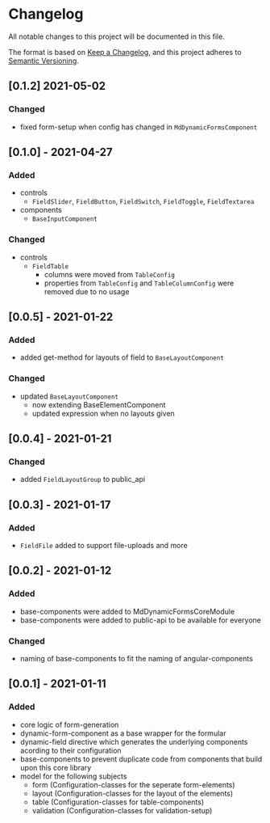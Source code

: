 # Changelog
All notable changes to this project will be documented in this file.

The format is based on [Keep a Changelog](https://keepachangelog.com/en/1.0.0/),
and this project adheres to [Semantic Versioning](https://semver.org/spec/v2.0.0.html).

## [0.1.2] 2021-05-02
### Changed
* fixed form-setup when config has changed in `MdDynamicFormsComponent`

## [0.1.0] - 2021-04-27
### Added
* controls 
  * `FieldSlider`, `FieldButton`, `FieldSwitch`, `FieldToggle`, `FieldTextarea`
* components
  * `BaseInputComponent`

### Changed
* controls
  * `FieldTable`
    * columns were moved from `TableConfig`
    * properties from `TableConfig` and `TableColumnConfig` were removed due to no usage

## [0.0.5] - 2021-01-22
### Added
* added get-method for layouts of field to `BaseLayoutComponent`

### Changed
* updated `BaseLayoutComponent`
  * now extending BaseElementComponent
  * updated expression when no layouts given

## [0.0.4] - 2021-01-21
### Changed
* added `FieldLayoutGroup` to public_api

## [0.0.3] - 2021-01-17
### Added
* `FieldFile` added to support file-uploads and more

## [0.0.2] - 2021-01-12
### Added
* base-components were added to MdDynamicFormsCoreModule
* base-components were added to public-api to be available for everyone

### Changed
* naming of base-components to fit the naming of angular-components

## [0.0.1] - 2021-01-11
### Added
* core logic of form-generation
* dynamic-form-component as a base wrapper for the formular
* dynamic-field directive which generates the underlying components acording to their configuration
* base-components to prevent duplicate code from components that build upon this core library
* model for the following subjects
  * form (Configuration-classes for the seperate form-elements)
  * layout (Configuration-classes for the layout of the elements)
  * table (Configuration-classes for table-components)
  * validation (Configuration-classes for validation-setup)

